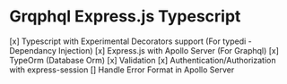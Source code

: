 # Grqphql Express.js Typescript

[x] Typescript with Experimental Decorators support (For typedi - Dependancy Injection)
[x] Express.js with Apollo Server (For Graphql)
[x] TypeOrm (Database Orm)
[x] Validation
[x] Authentication/Authorization with express-session
[] Handle Error Format in Apollo Server